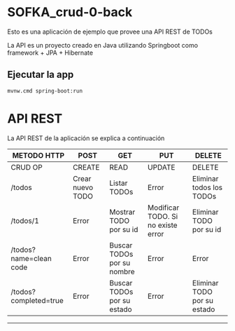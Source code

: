# SOFKA_crud-0-back

Esto es una aplicación de ejemplo que provee una API REST de TODOs

La API es un proyecto creado en Java utilizando Springboot como framework + JPA + Hibernate

## Ejecutar la app

    mvnw.cmd spring-boot:run

# API REST

La API REST de la aplicación se explica a continuación


| METODO HTTP               | POST                  | GET                                   | PUT                                     | DELETE                        |
| ------------------------- | --------------------- | ------------------------------------- | --------------------------------------- | ----------------------------- |
| CRUD OP                   | CREATE                | READ                                  | UPDATE                                  | DELETE                        |
| /todos                    | Crear nuevo TODO      | Listar TODOs                          | Error                                   | Eliminar todos los TODOs      |
| /todos/1                  | Error                 | Mostrar TODO por su id                | Modificar TODO. Si no existe error      | Eliminar TODO por su id       |
| /todos?name=clean code    | Error                 | Buscar TODOs por su nombre            | Error                                   | Error                         |
| /todos?completed=true     | Error                 | Buscar TODOs por su estado            | Error                                   | Eliminar TODO por su estado   |
_______________________________________________________________________________________________________________________________________________________________________